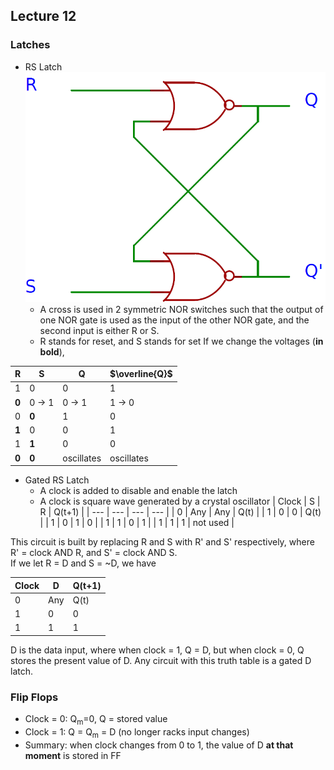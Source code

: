 ## Lecture 12

### Latches
- RS Latch
![](cross.png)
	- A cross is used in 2 symmetric NOR switches such that the output of one NOR gate is used as the input of the other NOR gate, and the second input is either R or S.
	- R stands for reset, and S stands for set
If we change the voltages (**in bold**),

| R | S | Q | $\overline{Q}$ |
| --- | --- | --- | --- |
| 1 | 0 | 0 | 1 |
| **0** | 0 $\rightarrow$ 1 | 0 $\rightarrow$ 1 | 1 $\rightarrow$ 0 |
| 0 | **0** | 1 | 0 |
| **1** | 0 | 0 | 1 |
| 1 | **1** | 0 | 0 |
| **0** | **0** | oscillates | oscillates |

- Gated RS Latch
	- A clock is added to disable and enable the latch
	- A clock is square wave generated by a crystal oscillator
| Clock | S | R | Q(t+1) |
| --- | --- | --- | --- |
| 0 | Any | Any | Q(t) |
| 1 | 0 | 0 | Q(t) |
| 1 | 0 | 1 | 0 |
| 1 | 1 | 0 | 1 |
| 1 | 1 | 1 | not used |

This circuit is built by replacing R and S with R' and S' respectively, where R' = clock AND R, and S' = clock AND S.  
If we let R = D and S = ~D, we have

| Clock | D | Q(t+1) |
| --- | --- | --- |
| 0 | Any | Q(t) |
| 1 | 0 | 0 |
| 1 | 1 | 1 |

D is the data input, where when clock = 1, Q = D, but when clock = 0, Q stores the present value of D. Any circuit with this truth table is a gated D latch.

### Flip Flops
- Clock = 0: Q<sub>m</sub>=0, Q = stored value
- Clock = 1: Q = Q<sub>m</sub> = D (no longer racks input changes)
- Summary: when clock changes from 0 to 1, the value of D **at that moment** is stored in FF

